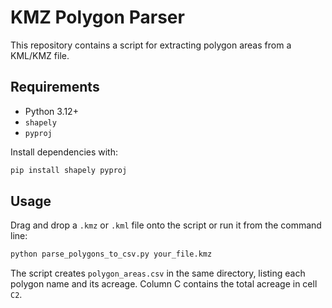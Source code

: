 # KMZ Polygon Parser

This repository contains a script for extracting polygon areas from a KML/KMZ file.

## Requirements

- Python 3.12+
- `shapely`
- `pyproj`

Install dependencies with:

```bash
pip install shapely pyproj
```

## Usage

Drag and drop a `.kmz` or `.kml` file onto the script or run it from the command line:

```bash
python parse_polygons_to_csv.py your_file.kmz
```

The script creates `polygon_areas.csv` in the same directory, listing each polygon name and its acreage. Column C contains the total acreage in cell `C2`.
